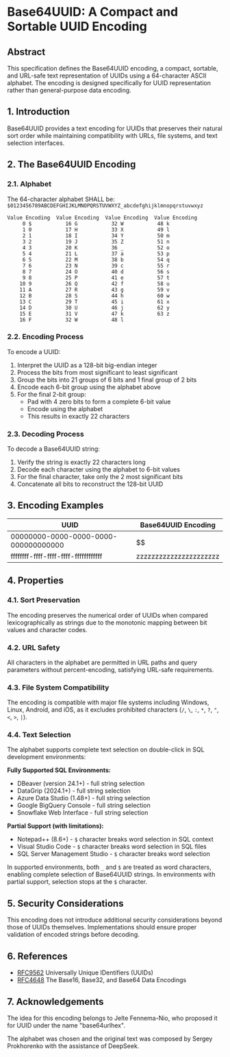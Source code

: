 # Base64UUID: A Compact and Sortable UUID Encoding

## Abstract

This specification defines the Base64UUID encoding, a compact, sortable, and URL-safe text representation of UUIDs using a 64-character ASCII alphabet. The encoding is designed specifically for UUID representation rather than general-purpose data encoding.

## 1. Introduction

Base64UUID provides a text encoding for UUIDs that preserves their natural sort order while maintaining compatibility with URLs, file systems, and text selection interfaces.

## 2. The Base64UUID Encoding

### 2.1. Alphabet

The 64-character alphabet SHALL be:
`$0123456789ABCDEFGHIJKLMNOPQRSTUVWXYZ_abcdefghijklmnopqrstuvwxyz`

```
Value Encoding  Value Encoding  Value Encoding  Value Encoding
     0 $           16 G           32 W           48 k
     1 0           17 H           33 X           49 l
     2 1           18 I           34 Y           50 m
     3 2           19 J           35 Z           51 n
     4 3           20 K           36 _           52 o
     5 4           21 L           37 a           53 p
     6 5           22 M           38 b           54 q
     7 6           23 N           39 c           55 r
     8 7           24 O           40 d           56 s
     9 8           25 P           41 e           57 t
    10 9           26 Q           42 f           58 u
    11 A           27 R           43 g           59 v
    12 B           28 S           44 h           60 w
    13 C           29 T           45 i           61 x
    14 D           30 U           46 j           62 y
    15 E           31 V           47 k           63 z
    16 F           32 W           48 l
```

### 2.2. Encoding Process

To encode a UUID:
1. Interpret the UUID as a 128-bit big-endian integer
2. Process the bits from most significant to least significant
3. Group the bits into 21 groups of 6 bits and 1 final group of 2 bits
4. Encode each 6-bit group using the alphabet above
5. For the final 2-bit group:
   - Pad with 4 zero bits to form a complete 6-bit value
   - Encode using the alphabet
   - This results in exactly 22 characters

### 2.3. Decoding Process

To decode a Base64UUID string:
1. Verify the string is exactly 22 characters long
2. Decode each character using the alphabet to 6-bit values
3. For the final character, take only the 2 most significant bits
4. Concatenate all bits to reconstruct the 128-bit UUID

## 3. Encoding Examples

| UUID                                      | Base64UUID Encoding       |
| ----------------------------------------- | ------------------------- |
| 00000000-0000-0000-0000-000000000000     | $$$$$$$$$$$$$$$$$$$$$$    |
| ffffffff-ffff-ffff-ffff-ffffffffffff      | zzzzzzzzzzzzzzzzzzzzzz    |

## 4. Properties

### 4.1. Sort Preservation

The encoding preserves the numerical order of UUIDs when compared lexicographically as strings due to the monotonic mapping between bit values and character codes.

### 4.2. URL Safety

All characters in the alphabet are permitted in URL paths and query parameters without percent-encoding, satisfying URL-safe requirements.

### 4.3. File System Compatibility

The encoding is compatible with major file systems including Windows, Linux, Android, and iOS, as it excludes prohibited characters (`/`, `\`, `:`, `*`, `?`, `"`, `<`, `>`, `|`).

### 4.4. Text Selection

The alphabet supports complete text selection on double-click in SQL development environments:

**Fully Supported SQL Environments:**
- DBeaver (version 24.1+) - full string selection
- DataGrip (2024.1+) - full string selection  
- Azure Data Studio (1.48+) - full string selection
- Google BigQuery Console - full string selection
- Snowflake Web Interface - full string selection

**Partial Support (with limitations):**
- Notepad++ (8.6+) - `$` character breaks word selection in SQL context
- Visual Studio Code - `$` character breaks word selection in SQL files
- SQL Server Management Studio - `$` character breaks word selection

In supported environments, both `_` and `$` are treated as word characters, enabling complete selection of Base64UUID strings. In environments with partial support, selection stops at the `$` character.

## 5. Security Considerations

This encoding does not introduce additional security considerations beyond those of UUIDs themselves. Implementations should ensure proper validation of encoded strings before decoding.

## 6. References

- [RFC9562](https://datatracker.ietf.org/doc/html/rfc9562) Universally Unique IDentifiers (UUIDs)
- [RFC4648](https://datatracker.ietf.org/doc/rfc4648/) The Base16, Base32, and Base64 Data Encodings

## 7. Acknowledgements

The idea for this encoding belongs to Jelte Fennema-Nio, who proposed it for UUID under the name "base64urlhex".

The alphabet was chosen and the original text was composed by Sergey Prokhorenko with the assistance of DeepSeek.
